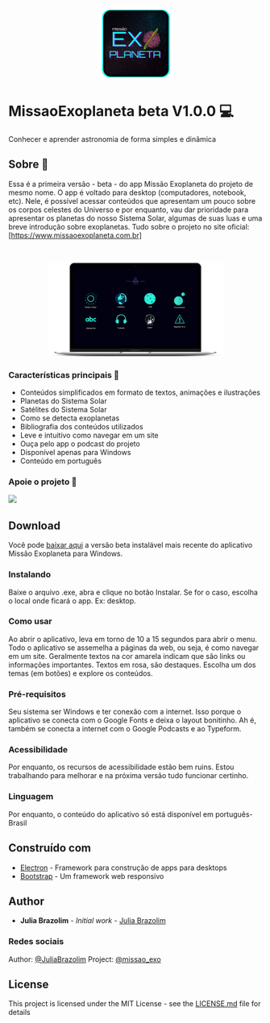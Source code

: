 <p align="center">
  <img width="150" src="/logo.png">
</p>

# MissaoExoplaneta beta V1.0.0 💻
Conhecer e aprender astronomia de forma simples e dinâmica

## Sobre 🌌
Essa é a primeira versão - beta - do app Missão Exoplaneta do projeto de mesmo nome. O app é voltado para desktop (computadores, notebook, etc). Nele, é possível acessar conteúdos que apresentam um pouco sobre os corpos celestes do Universo e por enquanto, vau dar prioridade para apresentar os planetas do nosso Sistema Solar, algumas de suas luas e uma breve introdução sobre exoplanetas.
Tudo sobre o projeto no site oficial: [https://www.missaoexoplaneta.com.br]

<br>
<p align="center">
  <img width="350" src="/mck1.png">
</p>

### Características principais 📖
<ul>
  <li>Conteúdos simplificados em formato de textos, animações e ilustrações</li>
  <li>Planetas do Sistema Solar</li>
  <li>Satélites do Sistema Solar</li>
  <li>Como se detecta exoplanetas</li>
  <li>Bibliografia dos conteúdos utilizados</li>
  <li>Leve e intuitivo como navegar em um site</li>
  <li>Ouça pelo app o podcast do projeto</li>
  <li>Disponível apenas para Windows</li>
  <li>Conteúdo em português</li>
</ul>

### Apoie o projeto 💜
<a href="https://apoia.se/missaoexoplaneta"><p align="left">
  <img width="150" src="https://i.imgur.com/tW794Q9.png">
</p></a>


## Download
Você pode [baixar aqui](https://www.missaoexoplaneta.com.br) a versão beta instalável mais recente do aplicativo Missão Exoplaneta para Windows.

### Instalando
Baixe o arquivo .exe, abra e clique no botão Instalar. Se for o caso, escolha o local onde ficará o app. Ex: desktop.

### Como usar
Ao abrir o aplicativo, leva em torno de 10 a 15 segundos para abrir o menu. Todo o aplicativo se assemelha a páginas da web, ou seja, é como navegar em um site. Geralmente textos na cor amarela indicam que são links ou informações importantes. Textos em rosa, são destaques. Escolha um dos temas (em botões) e explore os conteúdos.

### Pré-requisitos
Seu sistema ser Windows e ter conexão com a internet. Isso porque o aplicativo se conecta com o Google Fonts e deixa o layout bonitinho. Ah é, também se conecta a internet com o Google Podcasts e ao Typeform.

### Acessibilidade
Por enquanto, os recursos de acessibilidade estão bem ruins. Estou trabalhando para melhorar e na próxima versão tudo funcionar certinho.

### Linguagem
Por enquanto, o conteúdo do aplicativo só está disponível em português-Brasil

## Construído com

* [Electron](http://www.dropwizard.io/1.0.2/docs/) - Framework para construção de apps para desktops
* [Bootstrap](https://getbootstrap.com/) - Um framework web responsivo

## Author

* **Julia Brazolim** - *Initial work* - [Julia Brazolim](https://github.com/JuliaBrazolim)

### Redes sociais

Author: [@JuliaBrazolim](https://twitter.com/JuliaBrazolim)
Project: [@missao_exo](https://twitter.com/missao_exo)


## License

This project is licensed under the MIT License - see the [LICENSE.md](LICENSE.md) file for details
